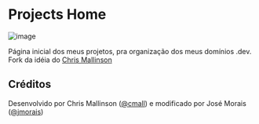 Projects Home
========

![image](https://cloud.githubusercontent.com/assets/556684/12076812/7df4cc18-b192-11e5-8b4f-4db70b48a22b.png)

Página inicial dos meus projetos, pra organização dos meus domínios .dev. Fork
da idéia do [Chris Mallinson](https://github.com/cmall/LocalHomePage)

Créditos
-------

Desenvolvido por Chris Mallinson ([@cmall](https://github.com/cmall)) e modificado
por José Morais ([@jmorais](https://github.com/jmorais))
